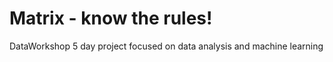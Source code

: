 # Matrix - know the rules!
DataWorkshop 5 day project focused on data analysis and machine learning
